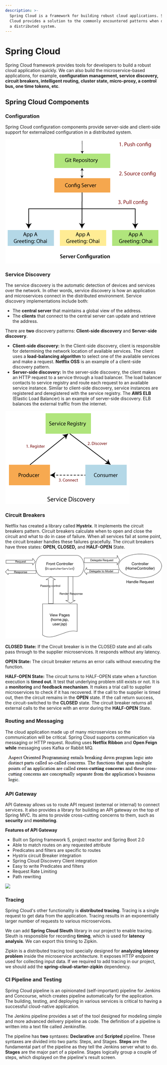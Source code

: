 ```yaml
---
description: >-
  Spring Cloud is a framework for building robust cloud applications. Spring
  Cloud provides a solution to the commonly encountered patterns when developing
  a distributed system.
---
```


# Spring Cloud

 Spring Cloud framework provides tools for developers to build a robust cloud application quickly. We can also build the microservice-based applications, for example, **configuration management, service discovery, circuit breakers, intelligent routing, cluster state, micro-proxy, a control bus, one time tokens, etc**. 

## Spring Cloud Components

### Configuration

Spring Cloud configuration components provide server-side and client-side support for externalized configuration in a distributed system.

![](../.gitbook/assets/image%20%2816%29.png)

### Service Discovery

The service discovery is the automatic detection of devices and services over the network. In other words, service discovery is how an application and microservices connect in the distributed environment. Service discovery implementations include both:

* The **central server** that maintains a global view of the address.
* The **clients** that connect to the central server can update and retrieve the address.

There are **two** discovery patterns: **Client-side discovery** and **Server-side discovery**.

* **Client-side discovery:** In the Client-side discovery, client is responsible for determining the network location of available services. The client uses a **load-balancing algorithm** to select one of the available services and make a request. **Netflix OSS** is an example of a client-side discovery pattern.
* **Server-side discovery:** In the server-side discovery, the client makes an HTTP request to a service through a load balancer. The load balancer contacts to service registry and route each request to an available service instance. Similar to client-side discovery, service instances are registered and deregistered with the service registry. The **AWS ELB** \(Elastic Load Balancer\) is an example of server-side discovery. ELB balances the external traffic from the internet.

![](../.gitbook/assets/image%20%2818%29.png)

### Circuit Breakers

 Netflix has created a library called **Hystrix**. It implements the circuit breakers pattern. Circuit breakers calculate when to open and close the circuit and what to do in case of failure. When all services fail at some point, the circuit breaker handles these failures gracefully. The circuit breakers have three states: **OPEN, CLOSED,** and **HALF-OPEN** State.

![](../.gitbook/assets/image%20%283%29.png)

 **CLOSED State:** If the Circuit breaker is in the CLOSED state and all calls pass through to the supplier microservices. It responds without any latency.

 **OPEN State:** The circuit breaker returns an error calls without executing the function.

**HALF-OPEN State:** The circuit turns to HALF-OPEN state when a function execution is **timed out**. It test that underlying problem still exists or not. It is a **monitoring** and **feedback mechanism**. It makes a trial call to supplier microservices to check if it has recovered. If the call to the supplier is timed out, then the circuit remains in the **OPEN** state. If the call return success, the circuit-switched to the **CLOSED** state. The circuit breaker returns all external calls to the service with an error during the **HALF-OPEN** State.

### Routing and Messaging

 The cloud application made up of many microservices so the communication will be critical. Spring Cloud supports communication via messaging or HTTP request. Routing uses **Netflix Ribbon** and **Open Feign while** messaging uses Kafka or Rabbit MQ.

![](../.gitbook/assets/image%20%281%29.png)

### API Gateway

 API Gateway allows us to route API request \(external or internal\) to connect services. It also provides a library for building an API gateway on the top of Spring MVC. Its aims to provide cross-cutting concerns to them, such as **security** and **monitoring**.

**Features of API Gateway**

* Built on Spring framework 5, project reactor and Spring Boot 2.0
* Able to match routes on any requested attribute
* Predicates and filters are specific to routes
* Hystrix circuit Breaker integration
* Spring Cloud Discovery Client integration
* Easy to write Predicates and filters
* Request Rate Limiting
* Path rewriting

![](https://static.javatpoint.com/tutorial/spring-cloud/images/components-of-spring-cloud8.png)

### Tracing

 Spring Cloud's other functionality is **distributed tracing**. Tracing is a single request to get data from the application. Tracing results in an exponentially larger number of requests to various microservices.

We can add **Spring Cloud Sleuth** library in our project to enable tracing. Sleuth is responsible for recording **timing**, which is used for **latency analysis**. We can export this timing to Zipkin.

Zipkin is a distributed tracing tool specially designed for **analyzing latency problem** inside the microservice architecture. It exposes HTTP endpoint used for collecting input data. If we required to add tracing in our project, we should add the **spring-cloud-starter-zipkin** dependency.

### Cl Pipeline and Testing

Spring Cloud pipeline is an opinionated \(self-important\) pipeline for Jenkins and Concourse, which creates pipeline automatically for the application. The building, testing, and deploying in various services is critical to having a successful cloud-native application.

The Jenkins pipeline provides a set of the tool designed for modeling simple and more advanced delivery pipeline as code. The definition of a pipeline is written into a text file called Jenkinsfile.

The pipeline has **two** syntaxes: **Declarative** and **Scripted** pipeline. These syntaxes are divided into two parts: Steps, and Stages. **Steps** are the fundamental part of the pipeline as they tell the Jenkins server what to do. **Stages** are the major part of a pipeline. Stages logically group a couple of steps, which displayed on the pipeline's result screen.

